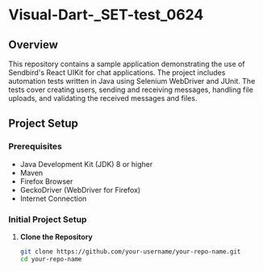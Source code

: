 # Visual-Dart-_SET-test_0624

## Overview
This repository contains a sample application demonstrating the use of Sendbird's React UIKit for chat applications. The project includes automation tests written in Java using Selenium WebDriver and JUnit. The tests cover creating users, sending and receiving messages, handling file uploads, and validating the received messages and files.

## Project Setup

### Prerequisites
- Java Development Kit (JDK) 8 or higher
- Maven
- Firefox Browser
- GeckoDriver (WebDriver for Firefox)
- Internet Connection

### Initial Project Setup
1. **Clone the Repository**
   ```sh
   git clone https://github.com/your-username/your-repo-name.git
   cd your-repo-name
